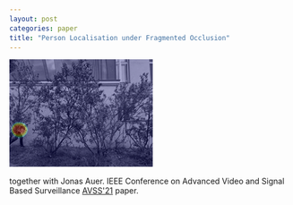 ```yaml
---
layout: post
categories: paper
title: "Person Localisation under Fragmented Occlusion"
---
```


![Image](/assets/images/pflugfelder21avss.gif)

together with Jonas Auer. IEEE Conference on Advanced Video and Signal Based Surveillance [AVSS'21](https://doi.org/10.1109/AVSS52988.2021.9663791) paper.
